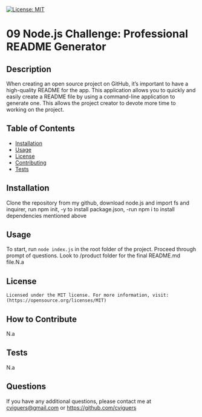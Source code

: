 
  [![License: MIT](https://img.shields.io/badge/License-MIT-yellow.svg)](https://opensource.org/licenses/MIT)
  # 09 Node.js Challenge: Professional README Generator
  ## Description 
  When creating an open source project on GitHub, it’s important to have a high-quality README for the app. This application allows you to quickly and easily create a README file by using a command-line application to generate one. This allows the project creator to devote more time to working on the project.
  ## Table of Contents
  - [Installation](#installation)
  - [Usage](#usage)
  - [License](#license)
  - [Contributing](#contributing)
  - [Tests](#tests)
  ## Installation
  Clone the repository from my github, download node.js and import fs and inquirer, run npm init, -y to install package.json, -run npm i to install dependencies mentioned above
  ## Usage
  To start, run `node index.js` in the root folder of the project. Proceed through prompt of questions. Look to /product folder for the final README.md file.N.a
  ## License
  
    Licensed under the MIT license. For more information, visit: (https://opensource.org/licenses/MIT)
     
  ## How to Contribute
  N.a
  ## Tests
  N.a
  ## Questions
  If you have any additional questions, please contact me at cviguers@gmail.com or https://github.com/cviguers